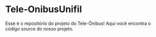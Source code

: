 # Tele-OnibusUnifil
Esse é o repositório do projeto do Tele-Ônibus! Aqui você encontra o código source do nosso projeto.
